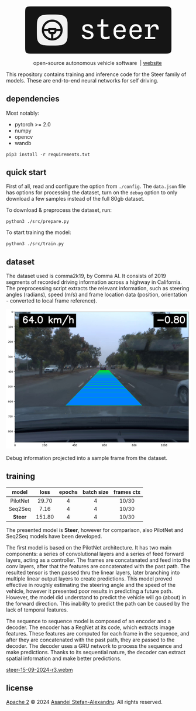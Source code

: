 
<p align="center">
  <img src="./assets/logo.png" width="400"/>
</p>

<p align="center">
    open-source autonomous vehicle software&nbsp | <a href="https://asandei.com"> website</a>&nbsp
<br>

This repository contains training and inference code for the Steer family of models. These are end-to-end neural networks for self driving.

## dependencies

Most notably:
- pytorch >= 2.0
- numpy
- opencv
- wandb

```
pip3 install -r requirements.txt
```

## quick start

First of all, read and configure the option from `./config`. The `data.json` file has options for processing the dataset, turn on the `debug` option to only download a few samples instead of the full 80gb dataset.

To download & preprocess the dataset, run:

```
python3 ./src/prepare.py
```

To start training the model:

```
python3 ./src/train.py
```

## dataset

The dataset used is comma2k19, by Comma AI. It consists of 2019 segments of recorded driving information across a highway in California. The preprocessing script extracts the relevant information, such as steering angles (radians), speed (m/s) and frame location data (position, orientation - converted to local frame reference).

![debug picture](./assets/debug0.png)

Debug information projected into a sample frame from the dataset.

## training

**model** | **loss** | **epochs** | **batch size** | **frames ctx**
:--------:|:--------:|:----------:|:--------------:|:-------------:
 PilotNet |  29.70   |     4      |       4        |     10/30
 Seq2Seq  |   7.16   |     4      |       4        |     10/30
**Steer** |  151.80  |     4      |       4        |     10/30

The presented model is **Steer**, however for comparison, also PilotNet and Seq2Seq models have been developed.

The first model is based on the PilotNet architecture. It has two main components: a series of convolutional layers and a series of feed forward layers, acting as a controller. The frames are concatanated and feed into the conv layers, after that the features are concatenated with the past path. The resulted tensor is then passed thru the linear layers, later branching into multiple linear output layers to create predictions. This model proved effective in roughly estimating the steering angle and the speed of the vehicle, however it presented poor results in predicting a future path. However, the model did understand to predict the vehicle will go (about) in the forward direction. This inability to predict the path can be caused by the lack of temporal features.

The sequence to sequence model is composed of an encoder and a decoder. The encoder has a RegNet at its code, which extracts image features. These features are computed for each frame in the sequence, and after they are concatenated with the past path, they are passed to the decoder. The decoder uses a GRU network to process the sequence and make predictions. Thanks to its sequential nature, the decoder can extract spatial information and make better predictions.

[steer-15-09-2024-r3.webm](https://github.com/user-attachments/assets/f9702535-d440-406e-81ac-6f1424419517)

## license

[Apache 2](LICENSE) © 2024 [Asandei Stefan-Alexandru](https://asandei.com). All rights reserved.
